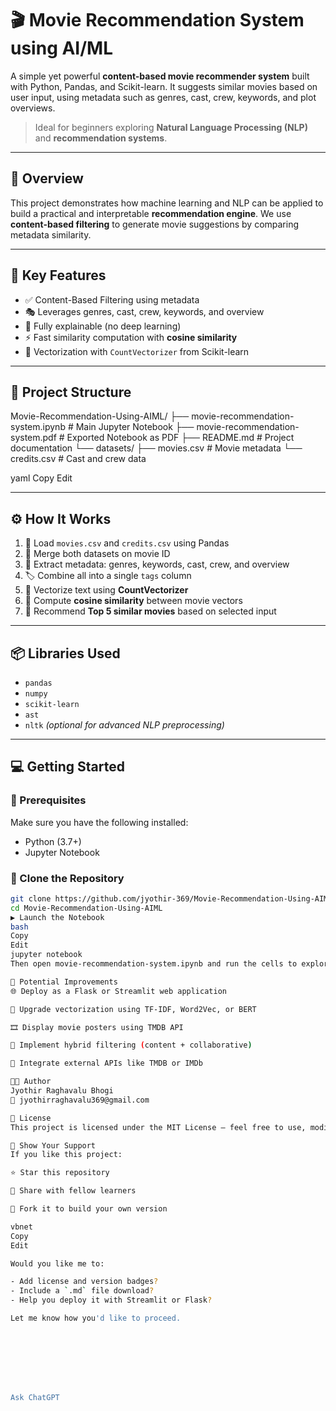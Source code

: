 # 🎬 Movie Recommendation System using AI/ML

A simple yet powerful **content-based movie recommender system** built with Python, Pandas, and Scikit-learn. It suggests similar movies based on user input, using metadata such as genres, cast, crew, keywords, and plot overviews.

> Ideal for beginners exploring **Natural Language Processing (NLP)** and **recommendation systems**.

---

## 🚀 Overview

This project demonstrates how machine learning and NLP can be applied to build a practical and interpretable **recommendation engine**. We use **content-based filtering** to generate movie suggestions by comparing metadata similarity.

---

## 🎯 Key Features

- ✅ Content-Based Filtering using metadata
- 🎭 Leverages genres, cast, crew, keywords, and overview
- 🧠 Fully explainable (no deep learning)
- ⚡ Fast similarity computation with **cosine similarity**
- 🧮 Vectorization with `CountVectorizer` from Scikit-learn

---

## 📁 Project Structure

Movie-Recommendation-Using-AIML/
├── movie-recommendation-system.ipynb # Main Jupyter Notebook
├── movie-recommendation-system.pdf # Exported Notebook as PDF
├── README.md # Project documentation
└── datasets/
├── movies.csv # Movie metadata
└── credits.csv # Cast and crew data

yaml
Copy
Edit

---

## ⚙️ How It Works

1. 📂 Load `movies.csv` and `credits.csv` using Pandas
2. 🔗 Merge both datasets on movie ID
3. 🧾 Extract metadata: genres, keywords, cast, crew, and overview
4. 🏷️ Combine all into a single `tags` column
5. 🔢 Vectorize text using **CountVectorizer**
6. 📐 Compute **cosine similarity** between movie vectors
7. 🎯 Recommend **Top 5 similar movies** based on selected input

---

## 📦 Libraries Used

- `pandas`
- `numpy`
- `scikit-learn`
- `ast`
- `nltk` *(optional for advanced NLP preprocessing)*

---

## 💻 Getting Started

### 🔨 Prerequisites

Make sure you have the following installed:

- Python (3.7+)
- Jupyter Notebook

### 🚀 Clone the Repository

```bash
git clone https://github.com/jyothir-369/Movie-Recommendation-Using-AIML.git
cd Movie-Recommendation-Using-AIML
▶️ Launch the Notebook
bash
Copy
Edit
jupyter notebook
Then open movie-recommendation-system.ipynb and run the cells to explore the recommendations.

🔧 Potential Improvements
🌐 Deploy as a Flask or Streamlit web application

🧠 Upgrade vectorization using TF-IDF, Word2Vec, or BERT

🎞️ Display movie posters using TMDB API

🔁 Implement hybrid filtering (content + collaborative)

📡 Integrate external APIs like TMDB or IMDb

👨‍💻 Author
Jyothir Raghavalu Bhogi
📧 jyothirraghavalu369@gmail.com

🪪 License
This project is licensed under the MIT License – feel free to use, modify, and share with attribution.

🌟 Show Your Support
If you like this project:

⭐ Star this repository

🔁 Share with fellow learners

🍴 Fork it to build your own version

vbnet
Copy
Edit

Would you like me to:

- Add license and version badges?
- Include a `.md` file download?
- Help you deploy it with Streamlit or Flask?

Let me know how you'd like to proceed.








Ask ChatGPT
